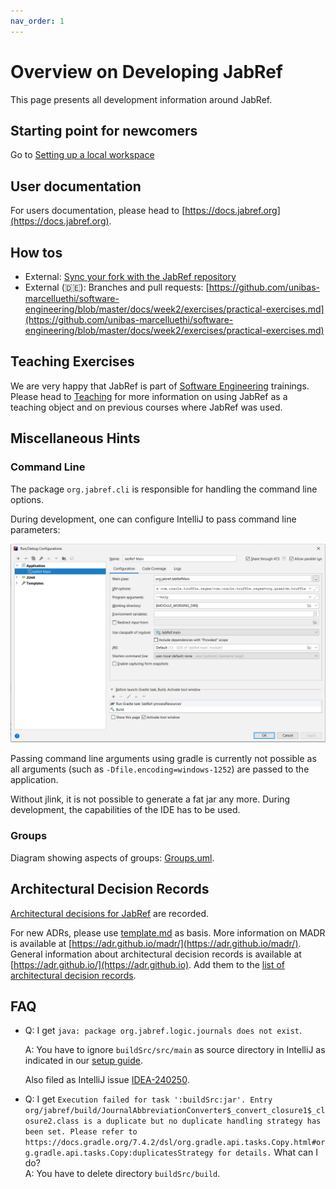 ```yaml
---
nav_order: 1
---
```

# Overview on Developing JabRef

This page presents all development information around JabRef.

## Starting point for newcomers

Go to [Setting up a local workspace](https://devdocs.jabref.org/getting-into-the-code/guidelines-for-setting-up-a-local-workspace)

## User documentation

For users documentation, please head to [https://docs.jabref.org](https://docs.jabref.org).

## How tos

* External: [Sync your fork with the JabRef repository](https://help.github.com/articles/syncing-a-fork/)
* External (🇩🇪): Branches and pull requests: [https://github.com/unibas-marcelluethi/software-engineering/blob/master/docs/week2/exercises/practical-exercises.md](https://github.com/unibas-marcelluethi/software-engineering/blob/master/docs/week2/exercises/practical-exercises.md)

## Teaching Exercises

We are very happy that JabRef is part of [Software Engineering](https://en.wikipedia.org/wiki/Software\_engineering) trainings. Please head to [Teaching](teaching.md) for more information on using JabRef as a teaching object and on previous courses where JabRef was used.

## Miscellaneous Hints

### Command Line

The package `org.jabref.cli` is responsible for handling the command line options.

During development, one can configure IntelliJ to pass command line parameters:

![IntelliJ-run-configuration](<images/intellij-run-configuration-command-line (1) (1) (4).png>)

Passing command line arguments using gradle is currently not possible as all arguments (such as `-Dfile.encoding=windows-1252`) are passed to the application.

Without jlink, it is not possible to generate a fat jar any more. During development, the capabilities of the IDE has to be used.

### Groups

Diagram showing aspects of groups: [Groups.uml](https://github.com/JabRef/jabref/tree/3b3716b1e05a0d3273c886e102a8efe5e96472e0/docs/Groups.uml).

## Architectural Decision Records

[Architectural decisions for JabRef](adr.md) are recorded.

For new ADRs, please use [template.md](https://github.com/JabRef/jabref/tree/3b3716b1e05a0d3273c886e102a8efe5e96472e0/docs/adr/template.md) as basis. More information on MADR is available at [https://adr.github.io/madr/](https://adr.github.io/madr/). General information about architectural decision records is available at [https://adr.github.io/](https://adr.github.io). Add them to the [list of architectural decision records](adr.md).

## FAQ

*   Q: I get `java: package org.jabref.logic.journals does not exist`.

    A: You have to ignore `buildSrc/src/main` as source directory in IntelliJ as indicated in our [setup guide](https://devdocs.jabref.org/getting-into-the-code/guidelines-for-setting-up-a-local-workspace).

    Also filed as IntelliJ issue [IDEA-240250](https://youtrack.jetbrains.com/issue/IDEA-240250).
*   Q: I get `Execution failed for task ':buildSrc:jar'. Entry org/jabref/build/JournalAbbreviationConverter$_convert_closure1$_closure2.class is a duplicate but no duplicate handling strategy has been set. Please refer to https://docs.gradle.org/7.4.2/dsl/org.gradle.api.tasks.Copy.html#org.gradle.api.tasks.Copy:duplicatesStrategy for details.` What can I do?\
    A: You have to delete directory `buildSrc/build`.

    >
